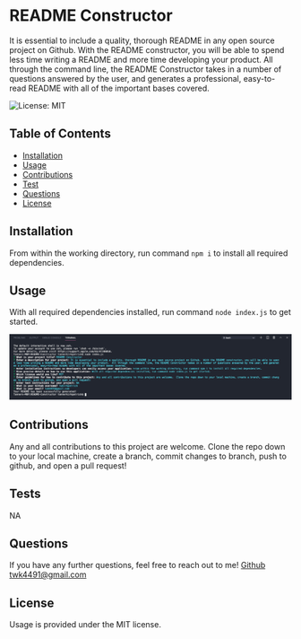 # README Constructor
It is essential to include a quality, thorough README in any open source project on Github.  With the README constructor, you will be able to spend less time writing a README and more time developing your product.  All through the command line, the README Constructor takes in a number of questions answered by the user, and generates a professional, easy-to-read README with all of the important bases covered.  

![License: MIT](https://img.shields.io/badge/License-MIT-yellow.svg)

## Table of Contents
* [Installation](#installation)
* [Usage](#usage)
* [Contributions](#contributions)
* [Test](#test)
* [Questions](#questions)
* [License](#license)


## Installation
From within the working directory, run command ```npm i``` to install all required dependencies.

## Usage
With all required dependencies installed, run command ```node index.js``` to get started.

<img src='images/terminal.png' alt='screenshot of command line application'>

## Contributions
Any and all contributions to this project are welcome.  Clone the repo down to your local machine, create a branch, commit changes to branch, push to github, and open a pull request!

## Tests
NA

## Questions
If you have any further questions, feel free to reach out to me!
<a href='https://www.github.com/twkirkpatrick'>Github</a>
<a href='mailto:twk4491@gmail.com'>twk4491@gmail.com</a>

## License
Usage is provided under the MIT license.
    
    
    
    